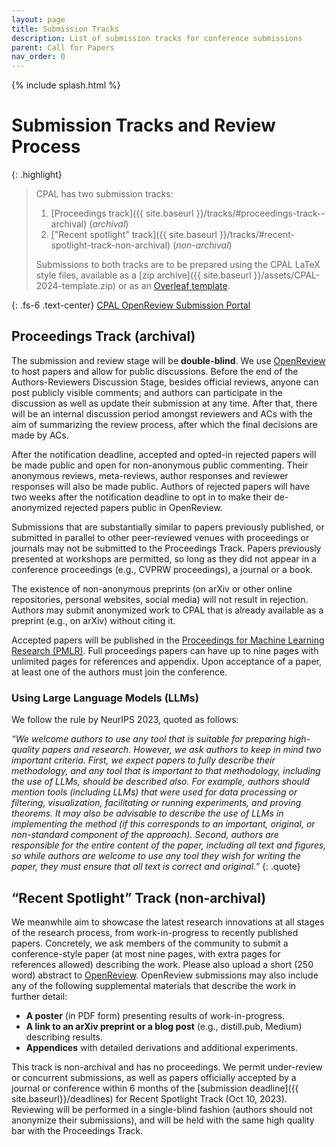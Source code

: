 ```yaml
---
layout: page
title: Submission Tracks
description: List of submission tracks for conference submissions
parent: Call for Papers
nav_order: 0
---
```


{% include splash.html %}


# Submission Tracks and Review Process

{: .highlight}
> CPAL has two submission tracks:
> 1. [Proceedings track]({{ site.baseurl }}/tracks/#proceedings-track--archival) (*archival*)
> 2. ["Recent spotlight" track]({{ site.baseurl }}/tracks/#recent-spotlight-track-non-archival) (*non-archival*)
> 
> Submissions to both tracks are to be prepared using the CPAL
> LaTeX style files, available as a [zip archive]({{ site.baseurl }}/assets/CPAL-2024-template.zip)
> or as an [Overleaf template](https://www.overleaf.com/latex/templates/cpal-2024/kcdjgbnkzmpj).

{: .fs-6 .text-center}
[CPAL OpenReview Submission Portal](https://openreview.net/group?id=CPAL.cc/2024)


## Proceedings Track  (archival)

The submission and review stage will be **double-blind**. We use 
[OpenReview](https://openreview.net/group?id=CPAL.cc/2024/Conference)
to host
papers and allow for public discussions. Before the end of the
Authors-Reviewers Discussion Stage, besides official reviews, anyone can post
publicly visible comments; and authors can participate in the discussion as
well as update their submission at any time. After that, there will be an
internal discussion period amongst reviewers and ACs with the aim of
summarizing the review process, after which the final decisions are made by
ACs.

After the notification deadline, accepted and opted-in rejected papers will be
made public and open for non-anonymous public commenting. Their anonymous
reviews, meta-reviews, author responses and reviewer responses will also be
made public. Authors of rejected papers will have two weeks after the
notification deadline to opt in to make their de-anonymized rejected papers
public in OpenReview.

Submissions that are substantially similar to papers previously published, or
submitted in parallel to other peer-reviewed venues with proceedings or
journals may not be submitted to the Proceedings Track. Papers previously
presented at workshops are permitted, so long as they did not appear in a
conference proceedings (e.g., CVPRW proceedings), a journal or a book.

The existence of non-anonymous preprints (on arXiv or other online
repositories, personal websites, social media) will not result in rejection.
Authors may submit anonymized work to CPAL that is already available as a
preprint (e.g., on arXiv) without citing it.

Accepted papers will be published in the [Proceedings for Machine Learning
Research (PMLR)](https://proceedings.mlr.press/). Full proceedings papers can
have up to nine pages with unlimited pages for references and appendix. Upon
acceptance of a paper, at least one of the authors must join the conference.

### Using Large Language Models (LLMs) 
We follow the rule by NeurIPS 2023, quoted as follows:

*“We welcome authors to use any tool that is suitable for preparing high-quality papers and research. However, we ask authors to keep in mind two important criteria. First, we expect papers to fully describe their methodology, and any tool that is important to that methodology, including the use of LLMs, should be described also. For example, authors should mention tools (including LLMs) that were used for data processing or filtering, visualization, facilitating or running experiments, and proving theorems. It may also be advisable to describe the use of LLMs in implementing the method (if this corresponds to an important, original, or non-standard component of the approach). Second, authors are responsible for the entire content of the paper, including all text and figures, so while authors are welcome to use any tool they wish for writing the paper, they must ensure that all text is correct and original.”*
{: .quote}

## “Recent Spotlight” Track (non-archival)

We meanwhile aim to showcase the latest research innovations at all stages of
the research process, from work-in-progress to recently published papers.
Concretely, we ask members of the community to submit a conference-style paper
(at most nine pages, with extra pages for references allowed) describing the
work. Please also upload a short (250 word) abstract to
[OpenReview](https://openreview.net/group?id=CPAL.cc/2024/Recent_Spotlight_Track).
OpenReview submissions may also include any of the following supplemental
materials that describe the work in further detail:

- **A poster** (in PDF form) presenting results of work-in-progress.
- **A link to an arXiv preprint or a blog post** (e.g., distill.pub, Medium) describing results.
- **Appendices** with detailed derivations and additional experiments.

This track is non-archival and has no proceedings. We permit under-review or
concurrent submissions, as well as papers officially accepted by a journal or
conference within 6 months of the [submission deadline]({{
site.baseurl}}/deadlines) for Recent Spotlight
Track (Oct 10, 2023). Reviewing will be performed in a single-blind
fashion (authors should not anonymize their submissions), and will be held with
the same high quality bar with the Proceedings Track. 
